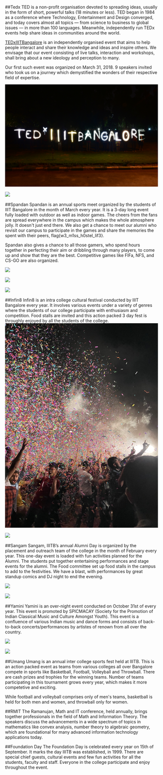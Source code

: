 ##Tedx
TED is a non-profit organisation devoted to spreading ideas, usually in the form of short, powerful talks (18 minutes or less). TED began in 1984 as a conference where Technology, Entertainment and Design converged, and today covers almost all topics — from science to business to global issues — in more than 100 languages. Meanwhile, independently run TEDx events help share ideas in communities around the world.

<a href="http://tedxiiitbangalore.com" target="_blank">TEDxIIITBangalore</a> is an independently organised event that aims to help people interact and share their knowledge and ideas and inspire others. We envisage that our event consisting of live talks, interaction and workshops, shall bring about a new ideology and perception to many. 

Our first such event was organized on March 31, 2018. 9 speakers invited who took us on a journey which demystified the wonders of their respective field of expertise.

![](images/events/ted1.jpg)

![](images/events/ted3.jpg)


##Spandan
Spandan is an annual sports meet organized by the students of IIIT Bangalore in the month of March every year. It is a 3-day long event fully loaded with outdoor as well as indoor games. The cheers from the fans are spread everywhere in the campus which makes the whole atmosphere jolly. It doesn't just end there. We also get a chance to meet our alumni who revisit our campus to participate in the games and share the memories the spent with their peers, flag{w3\_m1ss\_h0stel\_lif3}.

Spandan also gives a chance to all those gamers, who spend hours together in perfecting their aim or dribbling through many players, to come up and show that they are the best. Competitive games like FIFa, NFS, and CS-GO are also organized.

![](images/events/spandan_1.JPG)

![](images/events/football1.jpg)

![](images/events/fifa1.jpg)

##Infin8
Infin8 is an intra college cultural festival conducted by IIIT Bangalore every year. It involves various events under a variety of genres where the students of our college participate with enthusiasm and competition. Food stalls are invited and this action packed 3 day fest is throughly enjoyed by all the students of the college.
![](images/events/infin8_1.jpg)

![](images/events/infin8_2.jpg)

##Sangam
Sangam, IIITB’s annual Alumni Day is organized by the placement and outreach team of the college in the month of February every year. This one-day event is loaded with fun activities planned for the Alumni. The students put together entertaining performances and stage events for the alumni. The Food committee set up food stalls in the campus to add to the festivities. We have a blast, with performances by great standup comics and DJ night to end the evening.

![](images/events/sangam_1.JPG)

![](images/events/sangam_2.JPG)


##Yamini
Yamini is an over-night event conducted on October 31st of every year. This event is promoted by SPICMACAY (Society for the Promotion of Indian Classical Music and Culture Amongst Youth). This event is a confluence of various Indian music and dance forms and consists of back-to-back concerts/performances by artistes of renown from all over the country.


![](images/events/yamini1.jpg)

![](images/events/yamini2.jpg)


##Umang
Umang is an annual inter college sports fest held at IIITB. This is an action packed event as teams from various colleges all over Bangalore compete in sports like Basketball, Football, Volleyball and Throwball. There are cash prizes and trophies for the winning teams. Number of teams participating in this tournament grows every year, which makes it more competetive and exciting.

While football and volleyball comprises only of men's teams, basketball is held for both men and women, and throwball only for women.


##RMIT
The Ramanujan, Math and IT conference, held annually, brings together professionals in the field of Math and Information Theory. The speakers discuss the advancements in a wide spectrum of topics in mathematics like convex analysis, number theory to algebraic geometry, which are foundational for many advanced information technology applications today.


##Foundation Day
The Foundation Day is celebrated every year on 15th of September. It marks the day IIITB was established, in 1999. There are special chief guests, cultural events and few fun activities for all the students, faculty and staff. Everyone in the college participate and enjoy throughout the event.
